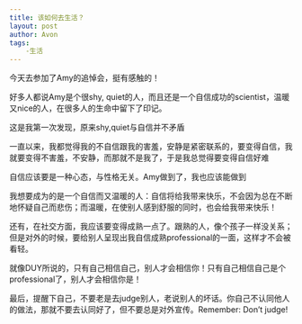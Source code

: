 ```yaml
---
title: 该如何去生活？
layout: post
author: Avon
tags:
    -生活
---
```

今天去参加了Amy的追悼会，挺有感触的！

好多人都说Amy是个很shy, quiet的人，而且还是一个自信成功的scientist，温暖又nice的人，在很多人的生命中留下了印记。

这是我第一次发现，原来shy,quiet与自信并不矛盾

一直以来，我都觉得我的不自信跟我的害羞，安静是紧密联系的，要变得自信，我就要变得不害羞，不安静，而那就不是我了，于是我总觉得要变得自信好难

自信应该要是一种心态，与性格无关。Amy做到了，我也应该能做到

我想要成为的是一个自信而又温暖的人：自信将给我带来快乐，不会因为总在不断地怀疑自己而悲伤；而温暖，在使别人感到舒服的同时，也会给我带来快乐！

还有，在社交方面，我应该要变得成熟一点了。跟熟的人，像个孩子一样没关系；但是对外的时候，要给别人呈现出我自信成熟professional的一面，这样才不会被看轻。

就像DUY所说的，只有自己相信自己，别人才会相信你！只有自己相信自己是个professional了，别人才会相信你是！

最后，提醒下自己，不要老是去judge别人，老说别人的坏话。你自己不认同他人的做法，那就不要去认同好了，但不要总是对外宣传。Remember: Don’t judge!

